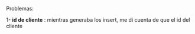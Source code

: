 Problemas:

1- **id de cliente** : mientras generaba los insert, me di cuenta de que el id del cliente 
